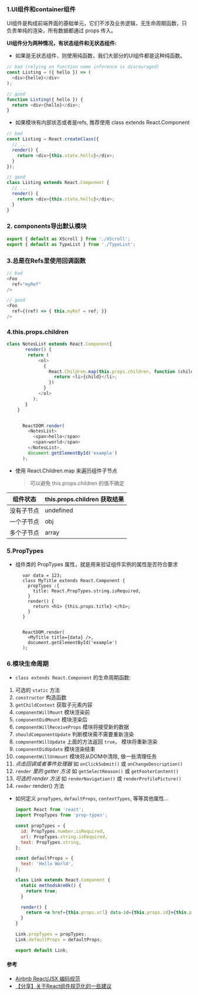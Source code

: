 ### 1.UI组件和container组件

UI组件是构成前端界面的基础单元，它们不涉及业务逻辑，无生命周期函数，只负责单纯的渲染，所有数据都通过 props 传入。

**UI组件分为两种情况，有状态组件和无状态组件:**
- 如果是无状态组件，则使用纯函数，我们大部分的UI组件都是这种纯函数。

````js
// bad (relying on function name inference is discouraged)
const Listing = ({ hello }) => (
  <div>{hello}</div>
);

// good
function Listing({ hello }) {
  return <div>{hello}</div>;
}
````
- 如果模块有内部状态或者是refs, 推荐使用 class extends React.Component

````js
// bad
const Listing = React.createClass({
  // ...
  render() {
    return <div>{this.state.hello}</div>;
  }
});

// good
class Listing extends React.Component {
  // ...
  render() {
    return <div>{this.state.hello}</div>;
  }
}
````


### 2. components导出默认模块
````js
export { default as XScroll } from './XScroll';
export { default as TypeList } from './TypeList';
````
### 3.总是在Refs里使用回调函数
````js
// bad
<Foo
  ref="myRef"
/>

// good
<Foo
  ref={(ref) => { this.myRef = ref; }}
/>
````
### 4.this.props.children

```js
class NotesList extends React.Component{
       render() {
        return (
            <ol>
              {
                React.Children.map(this.props.children, function (child) {
                  return <li>{child}</li>;
                })
              }
            </ol>
          );
       }
    }


      ReactDOM.render(
        <NotesList>
          <span>hello</span>
          <span>world</span>
        </NotesList>,
        document.getElementById('example')
      );
```

* 使用 React.Children.map 来遍历组件子节点
  > 可以避免 this.props.children 的值不确定

| 组件状态   | this.props.children 获取结果 |
| ---------- | ---------------------------- |
| 没有子节点 | undefined                    |
| 一个子节点 | obj                          |
| 多个子节点 | array                        |

### 5.PropTypes

* 组件类的 PropTypes 属性，就是用来验证组件实例的属性是否符合要求

```
      var data = 123;
      class MyTitle extends React.Component {
        propTypes :{
          title: React.PropTypes.string.isRequired,
        }
        render() {
          return <h1> {this.props.title} </h1>;
        }
      }


      ReactDOM.render(
        <MyTitle title={data} />,
        document.getElementById('example')
      );
```
### 6.模块生命周期

  - `class extends React.Component` 的生命周期函数:

  1. 可选的 `static` 方法
  1. `constructor` 构造函数
  1. `getChildContext` 获取子元素内容
  1. `componentWillMount` 模块渲染前
  1. `componentDidMount` 模块渲染后
  1. `componentWillReceiveProps` 模块将接受新的数据
  1. `shouldComponentUpdate` 判断模块需不需要重新渲染
  1. `componentWillUpdate` 上面的方法返回 `true`， 模块将重新渲染
  1. `componentDidUpdate` 模块渲染结束
  1. `componentWillUnmount` 模块将从DOM中清除, 做一些清理任务
  1. *点击回调或者事件处理器* 如 `onClickSubmit()` 或 `onChangeDescription()`
  1. *`render` 里的 getter 方法* 如 `getSelectReason()` 或 `getFooterContent()`
  1. *可选的 render 方法* 如 `renderNavigation()` 或 `renderProfilePicture()`
  1. `render` render() 方法

  - 如何定义 `propTypes`, `defaultProps`, `contextTypes`, 等等其他属性...

    ```jsx
    import React from 'react';
    import PropTypes from 'prop-types';

    const propTypes = {
      id: PropTypes.number.isRequired,
      url: PropTypes.string.isRequired,
      text: PropTypes.string,
    };

    const defaultProps = {
      text: 'Hello World',
    };

    class Link extends React.Component {
      static methodsAreOk() {
        return true;
      }

      render() {
        return <a href={this.props.url} data-id={this.props.id}>{this.props.text}</a>;
      }
    }

    Link.propTypes = propTypes;
    Link.defaultProps = defaultProps;

    export default Link;

#### 参考
- [Airbnb React/JSX 编码规范](https://github.com/JasonBoy/javascript/blob/master/react/README.md#ordering-react-%E6%A8%A1%E5%9D%97%E7%94%9F%E5%91%BD%E5%91%A8%E6%9C%9F)
- [【分享】关于React组件规范化的一些建议 ](https://github.com/minooo/React-Study/issues/6)



